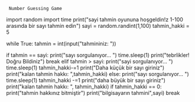      Number Guessing Game
import random
import time
print("sayi tahmin oyununa hoşgeldin!z 1-100 arasında bir sayı tahmin edin")
sayi = random.randint(1,100)
tahmin_hakki = 5 

while True:
tahmin = int(input("tahmininiz: "))

if tahmin == sayi:
    print("sayı sorgulanıyor... ")
    time.sleep(1)
    print("tebrlikler! Doğru Bildiniz")
    break
elif tahmin > sayi:
    print("sayi sorgulanıyor... ")
    time.sleep(1)
    tahmin_hakki-=1
    print("Daha küçük bir sayı giriniz")
    print("kalan tahmin hakkı: ",tahmin_hakki)
else:
    print("sayı sorgulanıyor... ")
    time.sleep(1)
    tahmin_hakki -=1
    print("daha büyük bir sayı giriniz")
    print("kalan tahmin hakkı: ", tahmin_hakki)
if tahmin_hakki == 0:
    print("tahmin hakkınız bitmiştir")
    print("bilgisayarın tahmini",sayi)
    break
